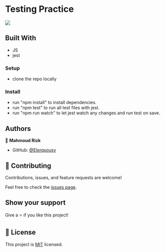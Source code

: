 # Testing Practice

![](https://img.shields.io/badge/Microverse-blueviolet)

## Built With

- JS
- jest

### Setup
- clone the repo locally 
### Install
- run "npm install" to install dependencies.
- run "npm test" to run all test files with jest.
- run "npm run watch" to let jest watch any changes and run test on save.
## Authors

👤 **Mahmoud Rizk**

- GitHub: [@Elerqsousy](https://github.com/Elerqsousy)
## 🤝 Contributing

Contributions, issues, and feature requests are welcome!

Feel free to check the [issues page](../../issues/).

## Show your support

Give a ⭐️ if you like this project!

## 📝 License

This project is [MIT](./MIT.md) licensed.

